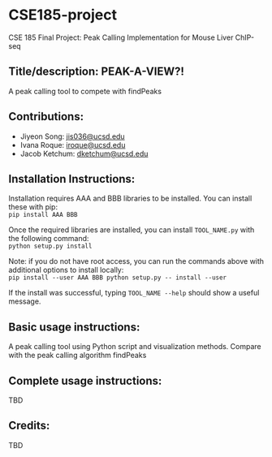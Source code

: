 # CSE185-project
CSE 185 Final Project: Peak Calling Implementation for Mouse Liver ChIP-seq

## Title/description: PEAK-A-VIEW?!
A peak calling tool to compete with findPeaks

## Contributions:
- Jiyeon Song: jis036@ucsd.edu
- Ivana Roque: iroque@ucsd.edu
- Jacob Ketchum: dketchum@ucsd.edu

## Installation Instructions:
Installation requires AAA and BBB libraries to be installed. You can install these with pip:\
``pip install AAA BBB``

Once the required libraries are installed, you can install ``TOOL_NAME.py`` with the following command:\
``python setup.py install``

Note: if you do not have root access, you can run the commands above with additional options to install locally:\
``pip install --user AAA BBB
python setup.py -- install --user``

If the install was successful, typing ``TOOL_NAME --help`` should show a useful message.

## Basic usage instructions:
A peak calling tool using Python script and visualization methods. Compare with the peak calling algorithm findPeaks

## Complete usage instructions:
TBD

## Credits:
TBD
